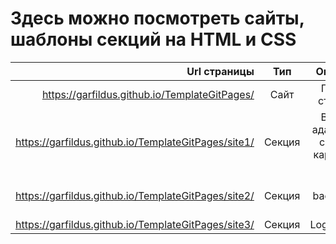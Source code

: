 Здесь можно посмотреть сайты, шаблоны секций на HTML и CSS
==========================================================

| Url страницы | Тип | Описание |
|-------------:|:--------:|:--------:|
|https://garfildus.github.io/TemplateGitPages/|Сайт|Главная страница|
|https://garfildus.github.io/TemplateGitPages/site1/ |Секция|Верстка адаптивной секции с картами на FLEX |
|https://garfildus.github.io/TemplateGitPages/site2/ |Секция|3D background CSS |
|https://garfildus.github.io/TemplateGitPages/site3/ |Секция|Login/signup |
